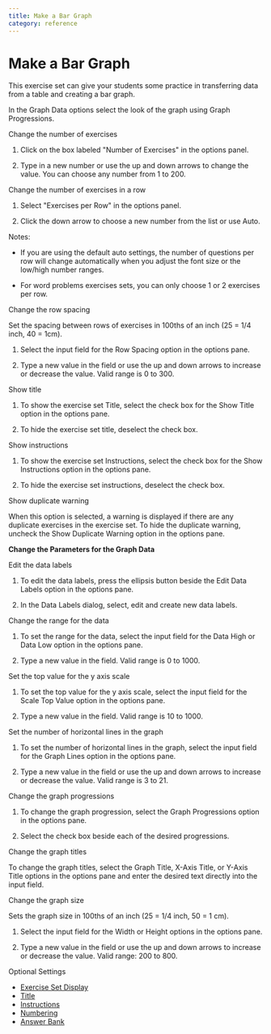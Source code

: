 ```yaml
---
title: Make a Bar Graph
category: reference
---
```


# Make a Bar Graph

This exercise set can give your students some practice in transferring data from a table and creating a bar graph.

In the Graph Data options select the look of the graph using Graph Progressions.

Change the number of exercises

1. Click on the box labeled "Number of Exercises" in the options panel.

2. Type in a new number or use the up and down arrows to change the value. You can choose any number from 1 to 200.

Change the number of exercises in a row

1. Select "Exercises per Row" in the options panel.

2. Click the down arrow to choose a new number from the list or use Auto.

Notes:

- If you are using the default auto settings, the number of questions per row will change automatically when you adjust the font size or the low/high number ranges.

- For word problems exercises sets, you can only choose 1 or 2 exercises per row.

Change the row spacing

Set the spacing between rows of exercises in 100ths of an inch (25 = 1/4 inch, 40 = 1cm).

1. Select the input field for the Row Spacing option in the options pane.

2. Type a new value in the field or use the up and down arrows to increase or decrease the value. Valid range is 0 to 300.

Show title

1. To show the exercise set Title, select the check box for the Show Title option in the options pane.

2. To hide the exercise set title, deselect the check box.

Show instructions

1. To show the exercise set Instructions, select the check box for the Show Instructions option in the options pane.

2. To hide the exercise set instructions, deselect the check box.

Show duplicate warning

When this option is selected, a warning is displayed if there are any duplicate exercises in the exercise set. To hide the duplicate warning, uncheck the Show Duplicate Warning option in the options pane.

**Change the Parameters for the Graph Data**

Edit the data labels

1. To edit the data labels, press the ellipsis button beside the Edit Data Labels option in the options pane.

2. In the Data Labels dialog, select, edit and create new data labels.

Change the range for the data

1. To set the range for the data, select the input field for the Data High or Data Low option in the options pane.

2. Type a new value in the field. Valid range is 0 to 1000.

Set the top value for the y axis scale

1. To set the top value for the y axis scale, select the input field for the Scale Top Value option in the options pane.

2. Type a new value in the field. Valid range is 10 to 1000.

Set the number of horizontal lines in the graph

1. To set the number of horizontal lines in the graph, select the input field for the Graph Lines option in the options pane.

2. Type a new value in the field or use the up and down arrows to increase or decrease the value. Valid range is 3 to 21.

Change the graph progressions

1. To change the graph progression, select the Graph Progressions option in the options pane.

2. Select the check box beside each of the desired progressions.

Change the graph titles

To change the graph titles, select the Graph Title, X-Axis Title, or Y-Axis Title options in the options pane and enter the desired text directly into the input field.

Change the graph size

Sets the graph size in 100ths of an inch (25 = 1/4 inch, 50 = 1 cm).

1. Select the input field for the Width or Height options in the options pane.

2. Type a new value in the field or use the up and down arrows to increase or decrease the value. Valid range: 200 to 800.

Optional Settings

- [Exercise Set Display](../../options/exercise-set-display-options.md)
- [Title](../../options/title-display-options.md)
- [Instructions](../../options/instructions-display-options.md)
- [Numbering](../../options/numbering-display-options.md)
- [Answer Bank](../../options/answer-bank-display-options.md)